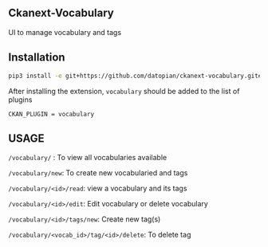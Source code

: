 ## Ckanext-Vocabulary

UI to manage vocabulary and tags

## Installation

```sh
pip3 install -e git+https://github.com/datopian/ckanext-vocabulary.git#egg=ckanext-vocabulary
```

After installing the extension, `vocabulary`  should be added to the list of plugins

```
CKAN_PLUGIN = vocabulary
```

## USAGE

`/vocabulary/` : To view all vocabularies available

`/vocabulary/new`: To create new vocabularied and tags

`/vocabulary/<id>/read`: view a vocabulary and its tags

`/vocabulary/<id>/edit`: Edit vocabulary or delete vocabulary

`/vocabulary/<id>/tags/new`: Create new tag(s)

`/vocabulary/<vocab_id>/tag/<id>/delete`: To delete tag 